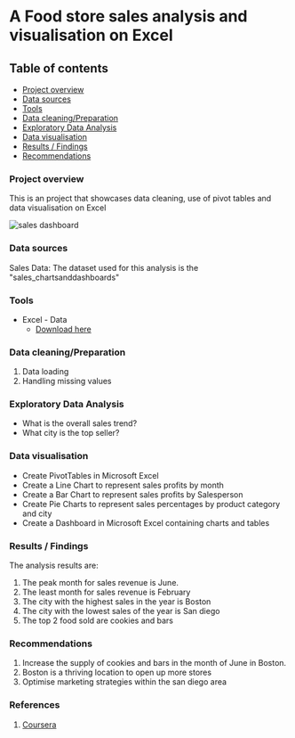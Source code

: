 # A Food store sales analysis and visualisation on Excel


## Table of contents
- [Project overview](#Project-overview)
- [Data sources](Data-sources)
- [Tools](Tools)
- [Data cleaning/Preparation](Data-cleaning/Preparation)
- [Exploratory Data Analysis](Exploratory-Data-Analysis)
- [Data visualisation](Data-visualisation)
- [Results / Findings](Results-/-Findings)
- [Recommendations](Recommendations)


### Project overview
This is an project that showcases data cleaning, use of pivot tables and data visualisation on Excel

![sales dashboard](https://github.com/David-Bajulaiye/Sales-analysis-on-Excel/assets/144341829/86ec7d7a-f7b0-4099-aaa9-e305a3a7ef15)


### Data sources
Sales Data: The dataset used for this analysis is the "sales_chartsanddashboards"


### Tools
- Excel - Data 
   - [Download here](https://microsoft.com)


### Data cleaning/Preparation
1. Data loading
2. Handling missing values


### Exploratory Data Analysis
- What is the overall sales trend?
- What city is the top seller?


### Data visualisation
- Create PivotTables in Microsoft Excel
- Create a Line Chart to represent sales profits by month
- Create a Bar Chart to represent sales profits by Salesperson
- Create Pie Charts to represent sales percentages by product category and city
- Create a Dashboard in Microsoft Excel containing charts and tables


### Results / Findings
The analysis results are:
1. The peak month for sales revenue is June.
2. The least month for sales revenue is February
3. The city with the highest sales in the year is Boston
4. The city with the lowest sales of the year is San diego
5. The top 2 food sold are cookies and bars


### Recommendations
1. Increase the supply of cookies and bars in the month of June in Boston.
2. Boston is a thriving location to open up more stores
3. Optimise marketing strategies within the san diego area


### References
1. [Coursera](https://www.coursera.org/projects/create-charts-dashboards-using-microsoft-excel)
